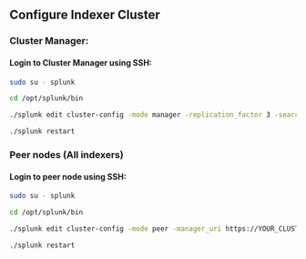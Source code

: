 
## Configure Indexer Cluster 

### Cluster Manager:

#### Login to Cluster Manager using SSH:
```bash
sudo su - splunk
```

```bash
cd /opt/splunk/bin

./splunk edit cluster-config -mode manager -replication_factor 3 -search_factor 2 -secret YOUR_KEY -cluster_label cluster1

./splunk restart
```

### Peer nodes (All indexers)

#### Login to peer node using SSH:
```bash
sudo su - splunk
```
```bash
cd /opt/splunk/bin

./splunk edit cluster-config -mode peer -manager_uri https://YOUR_CLUSTER_MANAGER_IP:8089 -replication_port 9887 -secret YOUR_KEY

./splunk restart
```
